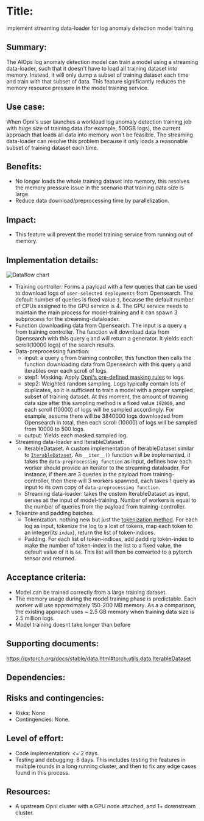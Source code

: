# Title: 
implement streaming data-loader for log anomaly detection model training

## Summary: 
The AIOps log anomaly detection model can train a model using a streaming data-loader, such that it doesn't have to load all training dataset into memory. Instead, it will only dump a subset of training dataset each time and train with that subset of data. This feature significantly reduces the memory resource pressure in the model training service.

## Use case: 
When Opni's user launches a workload log anomaly detection training job with huge size of training data (for example, 500GB logs), the current approach that loads all data into memory won't be feasible. The streaming data-loader can resolve this problem because it only loads a reasonable subset of training dataset each time.

## Benefits: 
* No longer loads the whole training dataset into memory, this resolves the memory pressure issue in the scenario that training data size is large.
* Reduce data download/preprocessing time by parallelization.

## Impact: 
* This feature will prevent the model training service from running out of memory.

## Implementation details: 
![Dataflow chart](https://user-images.githubusercontent.com/4568163/220510227-2337714b-666c-45a7-a586-eba31f28a93d.png)


* Training controller: Forms a payload with a few queries that can be used to download logs of `user-selected deployments` from Opensearch. The default number of queries is fixed value `3`, because the default number of CPUs assigned to the GPU service is 4. The GPU service needs to maintain the main process for model-training and it can spawn 3 subprocess for the streaming-dataloader.
* Function downloading data from Opensearch. The input is a query `q` from training controller. The function will download data from Opensearch with this query `q` and will return a generator. It yields each scroll(10000 logs) of the search results.
* Data-preprocessing function: 
    - input: a query `q` from training controller, this function then calls the function downloading data from Opensearch with this query `q` and iterables over each scroll of logs.
    - step1: Masking. Apply [Opni's pre-defined masking rules](https://github.com/rancher/opni-inference-service/blob/main/opni_inference_service/models/opnilog/masker.py) to logs.
    - step2: Weighted random sampling. Logs typically contain lots of duplicates, so it is sufficient to train a model with a proper sampled subset of training dataset. At this moment, the amount of training data size after this sampling method is a fixed value `192000`, and each scroll (10000) of logs will be sampled accordingly. For example, assume there will be 3840000 logs downloaded from Opensearch in total, then each scroll (10000) of logs will be sampled from 10000 to 500 logs.
    - output: Yields each masked sampled log.
* Streaming data-loader and IterableDataset:
    - IterableDataset. A custom implementation of IterableDataset similar to [`IterableDataset`](https://pytorch.org/docs/stable/data.html#torch.utils.data.IterableDataset). An `__iter__()` function will be implemented, it takes the `data-preprocessing function` as input, defines how each worker should provide an iterator to the streaming dataloader. For instance, if there are 3 queries in the payload from training-controller, then there will 3 workers spawned, each takes 1 query as input to its own copy of `data-preprocessing function`.
    - Streaming data-loader: takes the custom IterableDataset as input, serves as the input of model-training. Number of workers is equal to the number of queries from the payload from training-controller.
* Tokenize and padding batches. 
    - Tokenization. nothing new but just the [tokenization method](https://github.com/rancher/opni-inference-service/blob/main/opni_inference_service/models/opnilog/opnilog_tokenizer.py). For each log as input, tokenize the log to a lost of tokens, map each token to an integer(its `index`), return the list of token-indices.
    - Padding. For each list of token-indices, add padding token-index to make the number of token-index in the list to a fixed value, the default value of it is `64`. This list will then be converted to a pytorch tensor and returned.



## Acceptance criteria: 
* Model can be trained correctly from a large training dataset.
* The memory usage during the model training phase is predictable. Each worker will use approximately 150-200 MB memory. As a a comparison, the existing approach uses ~ 2.5 GB memory when training data size is 2.5 million logs.
* Model training doesnt take longer than before


## Supporting documents: 
https://pytorch.org/docs/stable/data.html#torch.utils.data.IterableDataset

## Dependencies: 

## Risks and contingencies: 
* Risks: None
* Contingencies: None. 

## Level of effort: 
* Code implementation: <= 2 days. 
* Testing and debugging: 8 days. This includes testing the features in multiple rounds in a long running cluster, and then to fix any edge cases found in this process.

## Resources: 
* A upstream Opni cluster with a GPU node attached, and 1+ downstream cluster.
